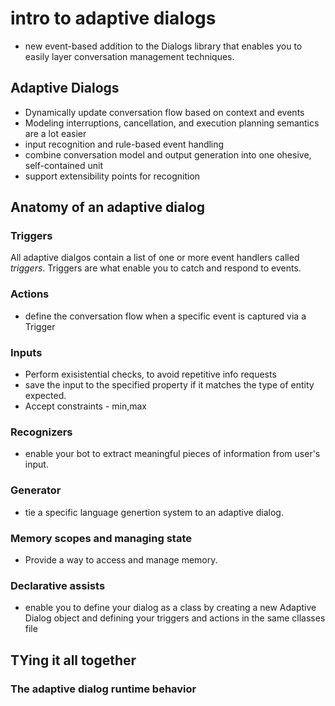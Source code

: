 # intro to adaptive dialogs

- new event-based addition to the Dialogs library that enables you to easily layer conversation management techniques.

## Adaptive Dialogs

- Dynamically update conversation flow based on context and events
- Modeling interruptions, cancellation, and execution planning semantics are a lot easier
- input recognition and rule-based event handling
- combine conversation model and output generation into one ohesive, self-contained unit
- support extensibility points for recognition

## Anatomy of an adaptive dialog

### Triggers

All adaptive dialgos contain a list of one or more event handlers called _triggers_.
Triggers are what enable you to catch and respond to events.

### Actions

- define the conversation flow when a specific event is captured via a Trigger

### Inputs

- Perform exisistential checks, to avoid repetitive info requests
- save the input to the specified property if it matches the type of entity expected.
- Accept constraints - min,max

### Recognizers

- enable your bot to extract meaningful pieces of information from user's input.

### Generator

- tie a specific language genertion system to an adaptive dialog.

### Memory scopes and managing state

- Provide a way to access and manage memory.

### Declarative assists
- enable you to define your dialog as a class by creating a new Adaptive Dialog object and defining your triggers and actions in the same cllasses file

## TYing it all together

### The adaptive dialog runtime behavior
